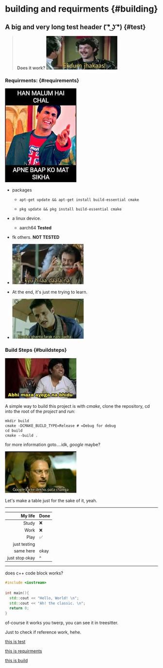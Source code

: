 # building and requirments {#building}

## A big and very long test header **( ͡° ͜ʖ ͡°)** {#test}

> **Does it work?**
![😎😎](../../img/ekdamJhakaas.jpg)

### Requirments: {#requirements}

![Skip To Karoge Hi](../../img/hanMalumHaiChalApneBaapKoMatSikha.jpg)

- packages

  - `apt-get update && apt-get install build-essential cmake`

  - `pkg update && pkg install build-essential cmake`

- a linux device.

  - aarch64 **Tested**

- fk others. **NOT TESTED**
- ![HilaDala](../../img/kyaHilaDalaNa.jpg)

- At the end, it's just me trying to learn.
- ![farkNhiPadta](../../img/hamkoGhantaFarkNhiPadta.jpg)

### Build Steps {#buildsteps}

![abMajaAyega](../../img/abhiMajaAyegaNaBidu.jpg)

A simple way to build this project is with _cmake_, clone the repository, cd into the root of the _project_ and _run_:

    mkdir build
    cmake -DCMAKE_BUILD_TYPE=Release # =Debug for debug
    cd build
    cmake --build .

for more information goto....idk, _google_ maybe?

![googleKarle](../../img/googleKarkeDekhoPataChalega.jpg)

Let's make a table just for the sake of it, yeah.
______________________________________
|        My life | Done |
| -------------: | :--- |
|          Study | ❌   |
|           Work | ❌   |
|           Play | ✅   |
|   just testing ||
|      same here | okay |
| just stop okay |    ^ |
______________________________________
does c++ code block works?

```cpp
#include <iostream>

int main(){
  std::cout << "Hello, World! \n";
  std::cout << "Ah! the classic. \n";
  return 0;
}
```

of-course it works you twerp, you can see it in treesitter.

Just to check if reference work, hehe.

[this is test](#test)

[this is requirments](#requirements)

[this is build](#buildsteps)
